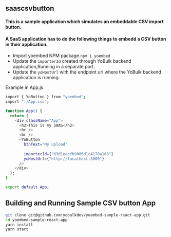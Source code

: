 ## saascsvbutton

#### This is a sample application which simulates an embeddable CSV import button.
#### A SaaS application has to do the following things to embedd a CSV button in their application.

* Import yoembed NPM package.`npm i yoembed`
* Update the `importerId` created through YoBulk backend application,Running in a separate port.
* Update the `yoHostUrl` with the endpoint url where the YoBulk backend application is running.

Example in App.js

````bash
import { YoButton } from "yoembed";
import "./App.css";

function App() {
  return (
    <div className="App">
      <h2>This is my SAAS</h2>
      <hr />
      <br />
      <YoButton
        btnText="My upload"
        
        importerId={"63d1eecfb9086d1c4170a1d8"}
        yoHostUrl={"http://localhost:3000"}
      />
    </div>
  );
}

export default App;
````
## Building and Running Sample CSV button App
````bash
git clone git@github.com:yobulkdev/yoembed-sample-react-app.git
cd yoembed-sample-react-app
yarn install
yarn start
````
